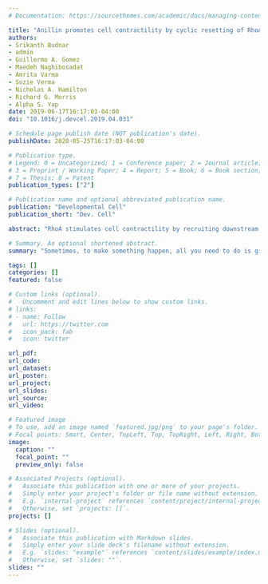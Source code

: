 ```yaml
---
# Documentation: https://sourcethemes.com/academic/docs/managing-content/

title: "Anillin promotes cell contractility by cyclic resetting of RhoA residence kinetics"
authors:
- Srikanth Budnar 
- admin
- Guillermo A. Gomez
- Maedeh Naghibosadat 
- Amrita Varma
- Suzie Verma
- Nicholas A. Hamilton
- Richard G. Morris
- Alpha S. Yap
date: 2019-06-17T16:17:03-04:00
doi: "10.1016/j.devcel.2019.04.031"

# Schedule page publish date (NOT publication's date).
publishDate: 2020-05-25T16:17:03-04:00

# Publication type.
# Legend: 0 = Uncategorized; 1 = Conference paper; 2 = Journal article;
# 3 = Preprint / Working Paper; 4 = Report; 5 = Book; 6 = Book section;
# 7 = Thesis; 8 = Patent
publication_types: ["2"]

# Publication name and optional abbreviated publication name.
publication: "Developmental Cell"
publication_short: "Dev. Cell"

abstract: "RhoA stimulates cell contractility by recruiting downstream effectors to the cortical plasma membrane. We now show that direct binding by anillin is required for effective signaling: this antagonizes the otherwise labile membrane association of GTP-RhoA to promote effector recruitment. However, since its binding to RhoA blocks access by other effectors, we demonstrate that anillin must also concentrate membrane phosphoinositide-4,5-P2 (PIP2) to promote signaling. We propose and test a sequential pathway where GTP-RhoA first binds to anillin and then is retained at the membrane by PIP2 after it disengages from anillin. Importantly, re-binding of membrane GTP-RhoA to anillin, regulated by the cortical density of anillin, creates cycles through this pathway. These cycles repeatedly reset the dissociation kinetics of GTP-RhoA, substantially increasing its dwell time to recruit effectors. Thus, anillin regulates RhoA signaling by a paradigm of kinetic scaffolding that may apply to other signals whose efficacy depends on their cortical dwell times."

# Summary. An optional shortened abstract.
summary: "Sometimes, to make something happen, all you need to do is give it more time. We discuss the case of a *kinetic* scaffold, which promotes signalling by inducing a delay."

tags: []
categories: []
featured: false

# Custom links (optional).
#   Uncomment and edit lines below to show custom links.
# links:
# - name: Follow
#   url: https://twitter.com
#   icon_pack: fab
#   icon: twitter

url_pdf:
url_code:
url_dataset:
url_poster:
url_project:
url_slides:
url_source:
url_video:

# Featured image
# To use, add an image named `featured.jpg/png` to your page's folder. 
# Focal points: Smart, Center, TopLeft, Top, TopRight, Left, Right, BottomLeft, Bottom, BottomRight.
image:
  caption: ""
  focal_point: ""
  preview_only: false

# Associated Projects (optional).
#   Associate this publication with one or more of your projects.
#   Simply enter your project's folder or file name without extension.
#   E.g. `internal-project` references `content/project/internal-project/index.md`.
#   Otherwise, set `projects: []`.
projects: []

# Slides (optional).
#   Associate this publication with Markdown slides.
#   Simply enter your slide deck's filename without extension.
#   E.g. `slides: "example"` references `content/slides/example/index.md`.
#   Otherwise, set `slides: ""`.
slides: ""
---
```

